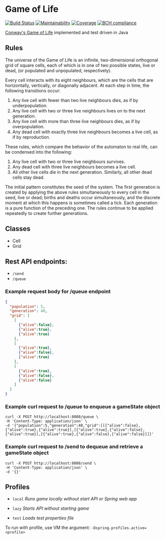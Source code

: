 # Game of Life

[![Build Status](https://app.travis-ci.com/AJ8GH/game-of-life.svg?branch=main)](https://app.travis-ci.com/AJ8GH/game-of-life)
[![Maintainability](https://api.codeclimate.com/v1/badges/06d103b78f8ff34fe36e/maintainability)](https://codeclimate.com/github/AJ8GH/game-of-life/maintainability)
[![Coverage](https://codecov.io/gh/AJ8GH/game-of-life/branch/main/graph/badge.svg?token=16E8EXA7A6)](https://codecov.io/gh/AJ8GH/game-of-life)
[![BCH compliance](https://bettercodehub.com/edge/badge/AJ8GH/game-of-life?branch=main)](https://bettercodehub.com/)

[Conway's Game of Life](https://en.wikipedia.org/wiki/Conway%27s_Game_of_Life) implemented and test driven in Java

## Rules

The universe of the Game of Life is an infinite, 
two-dimensional orthogonal grid of square cells, 
each of which is in one of two possible states, 
live or dead, (or populated and unpopulated, respectively).

Every cell interacts with its eight neighbours, 
which are the cells that are horizontally, vertically, 
or diagonally adjacent. At each step in time, the following transitions occur:

1. Any live cell with fewer than two live neighbours dies, as if by underpopulation. 
2. Any live cell with two or three live neighbours lives on to the next generation. 
3. Any live cell with more than three live neighbours dies, as if by overpopulation. 
4. Any dead cell with exactly three live neighbours becomes a live cell, as if by reproduction.

These rules, which compare the behavior of the automaton to real life, can be condensed into the following:

1. Any live cell with two or three live neighbours survives. 
2. Any dead cell with three live neighbours becomes a live cell. 
3. All other live cells die in the next generation. Similarly, all other dead cells stay dead.

The initial pattern constitutes the seed of the system. 
The first generation is created by applying the above rules simultaneously to every cell in the seed, 
live or dead; births and deaths occur simultaneously, 
and the discrete moment at which this happens is sometimes called a tick.
Each generation is a pure function of the preceding one. 
The rules continue to be applied repeatedly to create further generations.

## Classes

- Cell
- Grid

## Rest API endpoints:
- `/send`
- `/queue`

### Example request body for /queue endpoint  
```json
{
  "population": 5,
  "generation": 40,
  "grid": [
    [
      {"alive":false},
      {"alive":true},
      {"alive":true}
    ],
    [
      {"alive":true},
      {"alive":false},
      {"alive":true}
    ],
    [
      {"alive":true},
      {"alive":false},
      {"alive":false}
    ]
  ]
}
```

### Example curl request to /queue to enqueue a gameState object
```shell
curl -X POST http://localhost:8080/queue \
-H 'Content-Type: application/json' \
-d '{"population":5,"generation":40,"grid":[[{"alive":false},{"alive":true},{"alive":true}],[{"alive":true},{"alive":false},{"alive":true}],[{"alive":true},{"alive":false},{"alive":false}]]}'
```

### Example curl request to /send to dequeue and retrieve a gameState object
```shell
curl -X POST http://localhost:8080/send \
-H 'Content-Type: application/json' \
-d '{}'
```

## Profiles
- `local`
  _Runs game locally without start API or Spring web app_

- `lazy`
  _Starts API without starting game_

- `test`
  _Loads test properties file_

To run with profile, use VM the argument: 
`-Dspring.profiles.active=<profile>`

